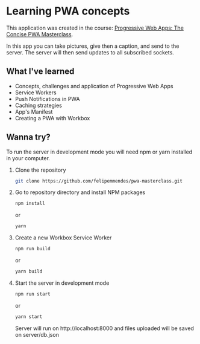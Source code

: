 # Learning PWA concepts
This application was created in the course: [Progressive Web Apps: The Concise PWA Masterclass](https://www.udemy.com/course/progressive-web-apps/).

In this app you can take pictures, give then a caption, and send to the server. The server will then send updates to all subscribed sockets.

## What I've learned

* Concepts, challenges and application of Progressive Web Apps
* Service Workers
* Push Notifications in PWA
* Caching strategies
* App's Manifest
* Creating a PWA with Workbox

## Wanna try?

To run the server in development mode you will need npm or yarn installed in your computer.

1. Clone the repository
   ```sh
   git clone https://github.com/felipemmendes/pwa-masterclass.git
   ```
2. Go to repository directory and install NPM packages

   ```sh
   npm install
   ```

   or

   ```sh
   yarn
   ```

3. Create a new Workbox Service Worker

   ```sh
   npm run build
   ```

   or

   ```sh
   yarn build
   ```

4. Start the server in development mode

   ```sh
   npm run start
   ```

   or

   ```sh
   yarn start
   ```

   Server will run on http://localhost:8000 and files uploaded will be saved on server/db.json
